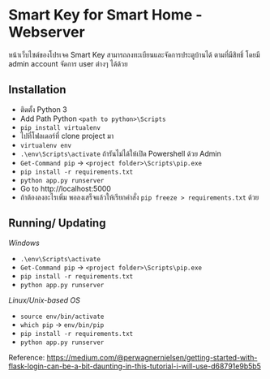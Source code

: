 # Smart Key for Smart Home - Webserver

หน้าเว็บไซต์ของโปรเจค Smart Key สามารถลงทะเบียนและจัดการประตูบ้านได้
ตามที่มีสิทธิ์ โดยมี admin account จัดการ user ต่างๆ ได้ด้วย

## Installation

- ติดตั้ง Python 3
- Add Path Python `<path to python>\Scripts`
- `pip install virtualenv`
- ไปที่โฟลเดอร์ที่ clone project มา
- `virtualenv env`
- `.\env\Scripts\activate` ถ้ารันไม่ได้ให้เปิด Powershell ด้วย Admin
- `Get-Command pip` -> `<project folder>\Scripts\pip.exe`
- `pip install -r requirements.txt`
- `python app.py runserver`
- Go to http://localhost:5000
- ถ้าต้องลงอะไรเพิ่ม พอลงเสร็จแล้วให้เรียกคำสั่ง `pip freeze > requirements.txt` ด้วย

## Running/ Updating

_Windows_

- `.\env\Scripts\activate`
- `Get-Command pip` -> `<project folder>\Scripts\pip.exe`
- `pip install -r requirements.txt`
- `python app.py runserver`

_Linux/Unix-based OS_

- `source env/bin/activate`
- `which pip` -> `env/bin/pip`
- `pip install -r requirements.txt`
- `python app.py runserver`

Reference: https://medium.com/@perwagnernielsen/getting-started-with-flask-login-can-be-a-bit-daunting-in-this-tutorial-i-will-use-d68791e9b5b5
